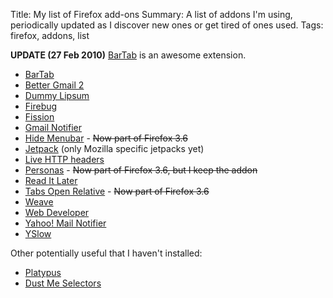 Title: My list of Firefox add-ons
Summary: A list of addons I'm using, periodically updated as I discover new ones or get tired of ones used.
Tags: firefox, addons, list

__UPDATE (27 Feb 2010)__ [BarTab](https://addons.mozilla.org/en-US/firefox/addon/67651) is an awesome extension.

* [BarTab](https://addons.mozilla.org/en-US/firefox/addon/67651)
* [Better Gmail 2](https://addons.mozilla.org/en-US/firefox/addon/6076)
* [Dummy Lipsum](https://addons.mozilla.org/en-US/firefox/addon/2064)
* [Firebug](https://addons.mozilla.org/en-US/firefox/addon/1843)
* [Fission](https://addons.mozilla.org/en-US/firefox/addon/1951)
* [Gmail Notifier](https://addons.mozilla.org/en-US/firefox/addon/173)
* [Hide Menubar](https://addons.mozilla.org/en-US/firefox/addon/4762) - <del datetime="2010-02-28T04:47:09+00:00">Now part of Firefox 3.6</del>
* [Jetpack](https://addons.mozilla.org/en-US/firefox/addon/173) (only Mozilla specific jetpacks yet)
* [Live HTTP headers](https://addons.mozilla.org/en-US/firefox/addon/3829)
* [Personas](https://addons.mozilla.org/en-US/firefox/addon/10900) - <del datetime="2010-02-28T04:47:09+00:00">Now part of Firefox 3.6, but I keep the addon</del>
* [Read It Later](https://addons.mozilla.org/en-US/firefox/addon/7661)
* [Tabs Open Relative](https://addons.mozilla.org/en-US/firefox/addon/1956) - <del datetime="2010-02-28T04:47:09+00:00">Now part of Firefox 3.6</del>
* [Weave](https://addons.mozilla.org/en-US/firefox/addon/10868)
* [Web Developer](https://addons.mozilla.org/en-US/firefox/addon/60)
* [Yahoo! Mail Notifier](https://addons.mozilla.org/en-US/firefox/addon/1264)
* [YSlow](https://addons.mozilla.org/en-US/firefox/addon/5369)

Other potentially useful that I haven't installed:

* [Platypus](http://platypus.mozdev.org/)
* [Dust Me Selectors](http://www.sitepoint.com/dustmeselectors/)

